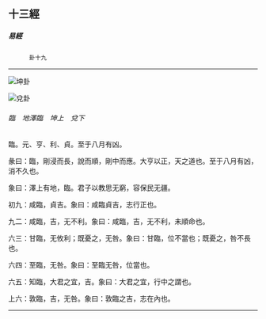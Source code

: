 

## 十三經

##### 易經
　　　`卦十九`

* * *

![坤卦](../../imgs/a002.gif)

![兌卦](../../imgs/a007.gif)

###### 臨　地澤臨　坤上　兌下

臨。元、亨、利、貞。至于八月有凶。

彖曰：臨，剛浸而長，說而順，剛中而應。大亨以正，天之道也。至于八月有凶，消不久也。

象曰：澤上有地，臨。君子以教思无窮，容保民无疆。

初九：咸臨，貞吉。象曰：咸臨貞吉，志行正也。

九二：咸臨，吉，无不利。象曰：咸臨，吉，无不利，未順命也。

六三：甘臨，无攸利；既憂之，无咎。象曰：甘臨，位不當也；既憂之，咎不長也。

六四：至臨，无咎。象曰：至臨无咎，位當也。

六五：知臨，大君之宜，吉。象曰：大君之宜，行中之謂也。

上六：敦臨，吉，无咎。象曰：敦臨之吉，志在內也。

* * *

